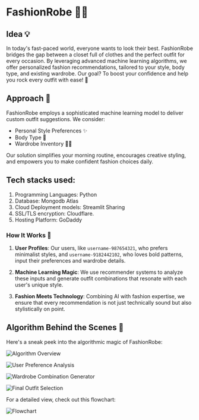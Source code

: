# FashionRobe 👗👔

## Idea 💡

In today's fast-paced world, everyone wants to look their best. FashionRobe bridges the gap between a closet full of clothes and the perfect outfit for every occasion. By leveraging advanced machine learning algorithms, we offer personalized fashion recommendations, tailored to your style, body type, and existing wardrobe. Our goal? To boost your confidence and help you rock every outfit with ease! 🌟

## Approach 🚀

FashionRobe employs a sophisticated machine learning model to deliver custom outfit suggestions. We consider:

- Personal Style Preferences ✨
- Body Type 🧍
- Wardrobe Inventory 👚👖

Our solution simplifies your morning routine, encourages creative styling, and empowers you to make confident fashion choices daily.

 ## Tech stacks used:   
 1. Programming Languages: Python
 2. Database: Mongodb Atlas
 3. Cloud Deployment models: Streamlit Sharing
 4. SSL/TLS encryption: Cloudflare.
 5. Hosting Platform: GoDaddy

### How It Works 🤖

1. **User Profiles**: Our users, like `username-987654321`, who prefers minimalist styles, and `username-9182442102`, who loves bold patterns, input their preferences and wardrobe details.
   
2. **Machine Learning Magic**: We use recommender systems to analyze these inputs and generate outfit combinations that resonate with each user's unique style.

3. **Fashion Meets Technology**: Combining AI with fashion expertise, we ensure that every recommendation is not just technically sound but also stylistically on point.

## Algorithm Behind the Scenes 🧠

Here's a sneak peek into the algorithmic magic of FashionRobe:

![Algorithm Overview](https://github.com/pavankumar19992208/frost_hack/assets/96653443/bf09d621-cd7e-45d0-8d7d-ce72872d01aa)

![User Preference Analysis](https://github.com/pavankumar19992208/frost_hack/assets/96653443/a08dc1ee-88c4-4de1-bbc6-bf67538367f3)

![Wardrobe Combination Generator](https://github.com/pavankumar19992208/frost_hack/assets/96653443/764d3928-859f-4beb-bf81-88df46ebee8e)

![Final Outfit Selection](https://github.com/pavankumar19992208/frost_hack/assets/96653443/1a6e02bf-74c0-4bb6-839b-3795d593b9a1)

For a detailed view, check out this flowchart:

![Flowchart](https://github.com/pavankumar19992208/frost_hack/assets/96653443/8f314dca-5c38-420c-9719-3e80d22074ce)
